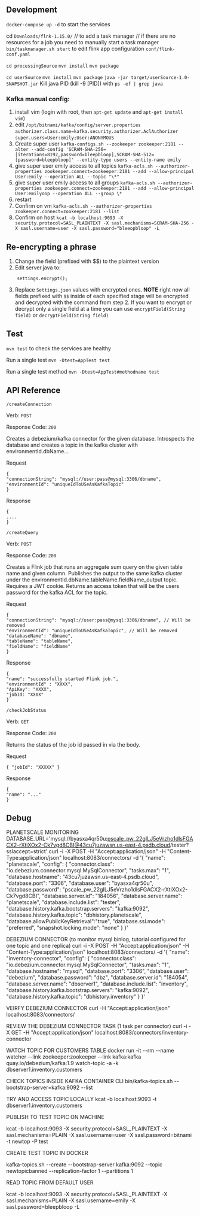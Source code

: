 ## Development

`docker-compose up -d` to start the services

cd `Downloads/flnk-1.15.0/`
// to add a task manager
// if there are no resources for a job you need to manually start a task manager
`bin/taskmanager.sh start`
to edit flink app configuration
`conf/flink-conf.yaml`

`cd processingSource`
`mvn install`
`mvn package`

`cd userSource`
`mvn install`
`mvn package`
`java -jar target/userSource-1.0-SNAPSHOT.jar`
Kill java PID (kill -9 [PID]) with `ps -ef | grep java`

### Kafka manual config:

1. install vim (login with root, then `apt-get update` and `apt-get install vim`)
2. edit `/opt/bitnami/kafka/config/server.properties`
   `authorizer.class.name=kafka.security.authorizer.AclAuthorizer`
   `super.users=User:emily;User:ANONYMOUS`
3. Create super user
   `kafka-configs.sh --zookeeper zookeeper:2181 --alter --add-config 'SCRAM-SHA-256=[iterations=8192,password=bleepbloop],SCRAM-SHA-512=[password=bleepbloop]' --entity-type users --entity-name emily`
4. give super user emily access to all topics
   `kafka-acls.sh --authorizer-properties zookeeper.connect=zookeeper:2181 --add --allow-principal User:emily --operation ALL --topic "\*"`
5. give super user emily access to all groups
   `kafka-acls.sh --authorizer-properties zookeeper.connect=zookeeper:2181 --add --allow-principal User:emilyoop --operation ALL --group \*`
6. restart
7. Confirm on vm
   `kafka-acls.sh --authorizer-properties zookeeper.connect=zookeeper:2181 --list`
8. Confirm on host
   `kcat -b localhost:9093 -X security.protocol=SASL_PLAINTEXT -X sasl.mechanisms=SCRAM-SHA-256 -X sasl.username=user -X sasl.password="bleeopbloop" -L`

## Re-encrypting a phrase

1. Change the field (prefixed with $$) to the plaintext version
2. Edit server.java to:

```Settings settings = new Settings("development");
    settings.encrypt();
```

3. Replace `Settings.json` values with encrypted ones.
   **NOTE** right now all fields prefixed with `$$` inside of each specified stage will be
   encrypted and decrypted with the command from step 2.
   If you want to encrypt or decrypt only a single field at a time you can use `encryptField(String field)` or `decryptField(String field)`

## Test

`mvn test` to check the services are healthy

Run a single test
`mvn -Dtest=AppTest test`

Run a single test method
`mvn -Dtest=AppTest#methodname test`

## API Reference

`/createConnection`

Verb: `POST`

Response Code: `200`

Creates a debezium/kafka connector for the given database. Introspects
the database and creates a topic in the kafka cluster with environmentId.dbName...

Request

```
{
"connectionString": "mysql://user:pass@mysql:3306/dbname",
"environmentId": "uniqueIdToUSeAsKafkaTopic"
}
```

Response

```
{
....
}
```

`/createQuery`

Verb: `POST`

Response Code: `200`

Creates a Flink job that runs an aggregate sum query on the given
table name and given column. Publishes the output to the same
kafka cluster under the environmentId.dbName.tableName.fieldName_output topic.
Requires a JWT cookie.
Returns an access token that will be the users password for the kafka ACL for
the topic.

Request

```
{
"connectionString": "mysql://user:pass@mysql:3306/dbname", // Will be removed
"environmentId": "uniqueIdToUSeAsKafkaTopic", // Will be removed
"databaseName": "dbname",
"tableName": "tableName",
"fieldName": "fieldName"
}
```

Response

```
{
"name": "successfully started Flink job.",
"environmentId" : "XXXX",
"ApiKey": "XXXX",
"jobId: "XXXX"
}
```

`/checkJobStatus`

Verb: `GET`

Response Code: `200`

Returns the status of the job id passed in via the body.

Request

```
{ "jobId": "XXXXX" }
```

Response

```
{
"name": "..."
}
```

## Debug

PLANETSCALE MONITORING
DATABASE_URL='mysql://byasxa4qr50u:pscale_pw_22gILJ5eVrzho1dlsFGACX2-rXtiXOx2-Ck7vgd8CBI@43cu7juzawsn.us-east-4.psdb.cloud/tester?sslaccept=strict'
curl -i -X POST -H "Accept:application/json" -H "Content-Type:application/json" localhost:8083/connectors/ -d '{ "name": "planetscale", "config": { "connector.class": "io.debezium.connector.mysql.MySqlConnector", "tasks.max": "1", "database.hostname": "43cu7juzawsn.us-east-4.psdb.cloud", "database.port": "3306", "database.user": "byasxa4qr50u", "database.password": "pscale_pw_22gILJ5eVrzho1dlsFGACX2-rXtiXOx2-Ck7vgd8CBI", "database.server.id": "184056", "database.server.name": "planetscale", "database.include.list": "tester", "database.history.kafka.bootstrap.servers": "kafka:9092", "database.history.kafka.topic": "dbhistory.planetscale", "database.allowPublicKeyRetrieval":"true", "database.ssl.mode": "preferred", "snapshot.locking.mode": "none" } }'

DEBEZIUM CONNECTOR (to monitor mysql binlog, tutorial configured for one topic and one replica)
curl -i -X POST -H "Accept:application/json" -H "Content-Type:application/json" localhost:8083/connectors/ -d '{ "name": "inventory-connector", "config": { "connector.class": "io.debezium.connector.mysql.MySqlConnector", "tasks.max": "1", "database.hostname": "mysql", "database.port": "3306", "database.user": "debezium", "database.password": "dbz", "database.server.id": "184054", "database.server.name": "dbserver1", "database.include.list": "inventory", "database.history.kafka.bootstrap.servers": "kafka:9092", "database.history.kafka.topic": "dbhistory.inventory" } }'

VEIRFY DEBEZIUM CONNECTOR
curl -H "Accept:application/json" localhost:8083/connectors/

REVIEW THE DEBEZIUM CONNECTOR TASK (1 task per connector)
curl -i -X GET -H "Accept:application/json" localhost:8083/connectors/inventory-connector

WATCH TOPIC FOR CUSTOMERS TABLE
docker run -it --rm --name watcher --link zookeeper:zookeeper --link kafka:kafka quay.io/debezium/kafka:1.9 watch-topic -a -k dbserver1.inventory.customers

CHECK TOPICS INSIDE KAFKA CONTAINER CLI
bin/kafka-topics.sh --bootstrap-server=kafka:9092 --list

TRY AND ACCESS TOPIC LOCALLY
kcat -b localhost:9093 -t dbserver1.inventory.customers

PUBLISH TO TEST TOPIC ON MACHINE

kcat -b localhost:9093 -X security.protocol=SASL_PLAINTEXT -X sasl.mechanisms=PLAIN -X sasl.username=user -X sasl.password=bitnami -t newtop -P test

CREATE TEST TOPIC IN DOCKER

kafka-topics.sh --create --bootstrap-server kafka:9092 --topic newtopicbanned --replication-factor 1 --partitions 1

READ TOPIC FROM DEFAULT USER

kcat -b localhost:9093 -X security.protocol=SASL_PLAINTEXT -X sasl.mechanisms=PLAIN -X sasl.username=emily -X sasl.password=bleepbloop -L
